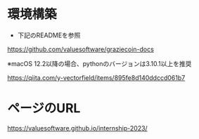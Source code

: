 # 環境構築

- 下記のREADMEを参照

https://github.com/valuesoftware/graziecoin-docs

※macOS 12.2以降の場合、pythonのバージョンは3.10.1以上を推奨

https://qiita.com/y-vectorfield/items/895fe8d140ddccd061b7

# ページのURL

https://valuesoftware.github.io/internship-2023/